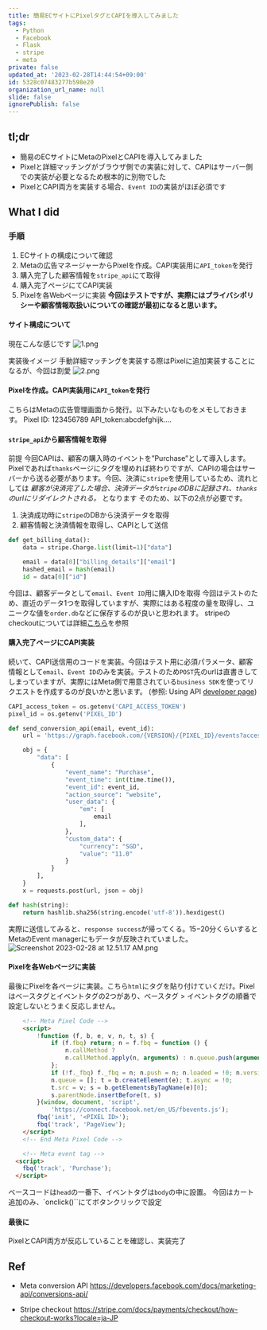 ```yaml
---
title: 簡易ECサイトにPixelタグとCAPIを導入してみました
tags:
  - Python
  - Facebook
  - Flask
  - stripe
  - meta
private: false
updated_at: '2023-02-28T14:44:54+09:00'
id: 5328c07483277b598e20
organization_url_name: null
slide: false
ignorePublish: false
---
```

## tl;dr
* 簡易のECサイトにMetaのPixelとCAPIを導入してみました
* Pixelと詳細マッチングがブラウザ側での実装に対して、CAPIはサーバー側での実装が必要となるため根本的に別物でした
* PixelとCAPI両方を実装する場合、`Event ID`の実装がほぼ必須です

## What I did
### 手順
1. ECサイトの構成について確認
1. Metaの広告マネージャーからPixelを作成。CAPI実装用に`API_token`を発行
1. 購入完了した顧客情報を`stripe_api`にて取得
1. 購入完了ページにてCAPI実装
1. Pixelを各Webページに実装
**今回はテストですが、実際にはプライバシポリシーや顧客情報取扱いについての確認が最初になると思います。**


#### サイト構成について
現在こんな感じです
![1.png](https://qiita-image-store.s3.ap-northeast-1.amazonaws.com/0/386347/c1500bbb-f2d9-b5ca-e00d-a7d911303a27.png)

実装後イメージ
手動詳細マッチングを実装する際はPixelに追加実装することになるが、今回は割愛
![2.png](https://qiita-image-store.s3.ap-northeast-1.amazonaws.com/0/386347/adc76028-a2f3-03ec-3806-f12b67eb5de6.png)

#### Pixelを作成。CAPI実装用に`API_token`を発行
こちらはMetaの広告管理画面から発行。以下みたいなものをメモしておきます。
Pixel ID: 123456789
API_token:abcdefghijk....

#### `stripe_api`から顧客情報を取得
前提
今回CAPIは、顧客の購入時のイベントを”Purchase”として導入します。Pixelであれば`thanks`ページにタグを埋めれば終わりですが、CAPIの場合はサーバーから送る必要があります。今回、決済に`stripe`を使用しているため、流れとしては *顧客が決済完了した場合、決済データが`stripe`のDBに記録され、`thanks`のurlにリダイレクトされる。* となります
そのため、以下の2点が必要です。
1. 決済成功時に`stripe`のDBから決済データを取得
1. 顧客情報と決済情報を取得し、CAPIとして送信

```python stripe_get_data.py
def get_billing_data():
    data = stripe.Charge.list(limit=1)["data"]

    email = data[0]["billing_details"]["email"]
    hashed_email = hash(email)
    id = data[0]["id"]
```
今回は、顧客データとして`email`、`Event ID`用に購入IDを取得
今回はテストのため、直近のデータ1つを取得していますが、実際にはある程度の量を取得し、ユニークな値を`order.db`などに保存するのが良いと思われます。
stripeのcheckoutについては詳細[こちら](https://stripe.com/docs/payments/checkout/how-checkout-works?locale=ja-JP
)を参照

#### 購入完了ページにCAPI実装
続いて、CAPI送信用のコードを実装。今回はテスト用に必須パラメータ、顧客情報として`email`、`Event ID`のみを実装。テストのため`POST`先のurlは直書きしてしまっていますが、実際にはMeta側で用意されている`business SDK`を使ってリクエストを作成するのが良いかと思います。
(参照: Using API [developer page](https://developers.facebook.com/docs/marketing-api/conversions-api/using-the-api))

```python capi_test.py
CAPI_access_token = os.getenv('CAPI_ACCESS_TOKEN')
pixel_id = os.getenv('PIXEL_ID')

def send_conversion_api(email, event_id):
    url = 'https://graph.facebook.com/{VERSION}/{PIXEL_ID}/events?access_token={TOKEN}'.format(VERSION = v16.0, PIXEL_ID = pixel_id, TOKEN = CAPI_access_token)

    obj = {
        "data": [
            {
                "event_name": "Purchase",
                "event_time": int(time.time()),
                "event_id": event_id,
                "action_source": "website",
                "user_data": {
                    "em": [
                        email
                    ],
                },
                "custom_data": {
                    "currency": "SGD",
                    "value": "11.0"
                }
            }
        ],
    }
    x = requests.post(url, json = obj)

def hash(string):
    return hashlib.sha256(string.encode('utf-8')).hexdigest()
```
実際に送信してみると、`response success`が帰ってくる。15−20分くらいするとMetaのEvent managerにもデータが反映されていました。
![Screenshot 2023-02-28 at 12.51.17 AM.png](https://qiita-image-store.s3.ap-northeast-1.amazonaws.com/0/386347/5faef841-6055-ebfd-2ae1-38b10c15c453.png)

#### Pixelを各Webページに実装
最後にPixelを各ページに実装。こちら`html`にタグを貼り付けていくだけ。Pixelはベースタグとイベントタグの2つがあり、ベースタグ > イベントタグの順番で設定しないとうまく反応しません。
```html example.html
    <!-- Meta Pixel Code -->
    <script>
        !function (f, b, e, v, n, t, s) {
            if (f.fbq) return; n = f.fbq = function () {
                n.callMethod ?
                n.callMethod.apply(n, arguments) : n.queue.push(arguments)
            };
            if (!f._fbq) f._fbq = n; n.push = n; n.loaded = !0; n.version = '2.0';
            n.queue = []; t = b.createElement(e); t.async = !0;
            t.src = v; s = b.getElementsByTagName(e)[0];
            s.parentNode.insertBefore(t, s)
        }(window, document, 'script',
            'https://connect.facebook.net/en_US/fbevents.js');
        fbq('init', '<PIXEL ID>');
        fbq('track', 'PageView');
    </script>
    <!-- End Meta Pixel Code -->

    <!-- Meta event tag -->
  <script>
    fbq('track', 'Purchase');
  </script>

```
ベースコードは`head`の一番下、イベントタグは`body`の中に設置。
今回はカート追加のみ、`onclick()``にてボタンクリックで設定

#### 最後に
PixelとCAPI両方が反応していることを確認し、実装完了

## Ref
* Meta conversion API
https://developers.facebook.com/docs/marketing-api/conversions-api/

* Stripe checkout
https://stripe.com/docs/payments/checkout/how-checkout-works?locale=ja-JP
